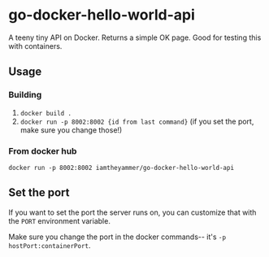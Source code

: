 # go-docker-hello-world-api

A teeny tiny API on Docker. Returns a simple OK page. Good for testing this with containers.

## Usage

### Building

1. `docker build .`
2. `docker run -p 8002:8002 {id from last command}`
  (if you set the port, make sure you change those!)
  
### From docker hub

`docker run -p 8002:8002 iamtheyammer/go-docker-hello-world-api`

## Set the port

If you want to set the port the server runs on, you can customize that with the `PORT` environment variable.

Make sure you change the port in the docker commands-- it's `-p hostPort:containerPort`.
